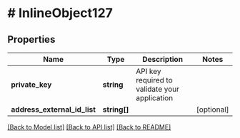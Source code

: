 # # InlineObject127

## Properties

Name | Type | Description | Notes
------------ | ------------- | ------------- | -------------
**private_key** | **string** | API key required to validate your application |
**address_external_id_list** | **string[]** |  | [optional]

[[Back to Model list]](../../README.md#models) [[Back to API list]](../../README.md#endpoints) [[Back to README]](../../README.md)
